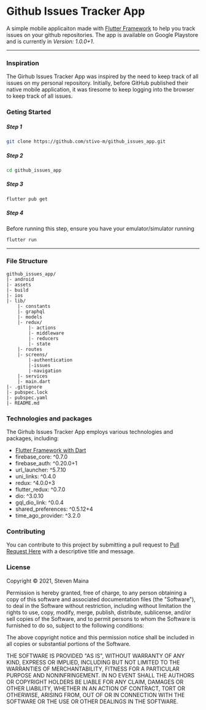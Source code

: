 # Github Issues Tracker App

A simple mobile applicaiton made with [Flutter Framework](https://flutter.dev/) to help you track issues on your github repositories. The app is available on Google Playstore and is currently in _Version: 1.0.0+1_.

---

### Inspiration

The Girhub Issues Tracker App was inspired by the need to keep track of all issues on my personal repository. Initially, before GitHub published their native mobile application, it was tiresome to keep logging into the browser to keep track of all issues.

### Geting Started

##### Step 1

```Bash
git clone https://github.com/stivo-m/github_issues_app.git
```

##### Step 2

```Bash
cd github_issues_app
```

##### Step 3

```Bash
flutter pub get
```

##### Step 4

Before running this step, ensure you have your emulator/simulator running

```Bash
flutter run
```

---

### File Structure

```
github_issues_app/
|- android
|- assets
|- build
|- ios
|- lib/
    |- constants
    |- graphql
    |- models
    |- redux/
        |- actions
        |- middleware
        |- reducers
        |- state
    |- routes
    |- screens/
        |-authentication
        |-issues
        |-navigation
    |- services
    |- main.dart
|- .gitignore
|- pubspec.lock
|- pubspec.yaml
|- README.md
```

### Technologies and packages

The Girhub Issues Tracker App employs various technologies and packages, including:

- [Flutter Framework with Dart](https://flutter.dev/)
- firebase_core: ^0.7.0
- firebase_auth: ^0.20.0+1
- url_launcher: ^5.7.10
- uni_links: ^0.4.0
- redux: ^4.0.0+3
- flutter_redux: ^0.7.0
- dio: ^3.0.10
- gql_dio_link: ^0.0.4
- shared_preferences: ^0.5.12+4
- time_ago_provider: ^3.2.0

### Contributing

You can contribute to this project by submitting a pull request to [Pull Request Here](https://github.com/stivo-m/github_issues_app/pulls) with a descriptive title and message.

### License

Copyright &copy; 2021, Steven Maina

Permission is hereby granted, free of charge, to any person obtaining a copy of this software and associated documentation files (the "Software"), to deal in the Software without restriction, including without limitation the rights to use, copy, modify, merge, publish, distribute, sublicense, and/or sell copies of the Software, and to permit persons to whom the Software is furnished to do so, subject to the following conditions:

The above copyright notice and this permission notice shall be included in all copies or substantial portions of the Software.

THE SOFTWARE IS PROVIDED "AS IS", WITHOUT WARRANTY OF ANY KIND, EXPRESS OR IMPLIED, INCLUDING BUT NOT LIMITED TO THE WARRANTIES OF MERCHANTABILITY, FITNESS FOR A PARTICULAR PURPOSE AND NONINFRINGEMENT. IN NO EVENT SHALL THE AUTHORS OR COPYRIGHT HOLDERS BE LIABLE FOR ANY CLAIM, DAMAGES OR OTHER LIABILITY, WHETHER IN AN ACTION OF CONTRACT, TORT OR OTHERWISE, ARISING FROM, OUT OF OR IN CONNECTION WITH THE SOFTWARE OR THE USE OR OTHER DEALINGS IN THE SOFTWARE.
